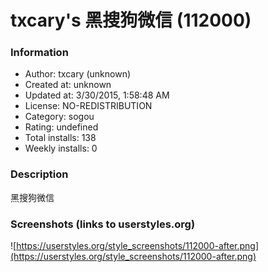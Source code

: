 # txcary's 黑搜狗微信 (112000)

### Information
- Author: txcary (unknown)
- Created at: unknown
- Updated at: 3/30/2015, 1:58:48 AM
- License: NO-REDISTRIBUTION
- Category: sogou
- Rating: undefined
- Total installs: 138
- Weekly installs: 0


### Description
黑搜狗微信


### Screenshots (links to userstyles.org)
![https://userstyles.org/style_screenshots/112000-after.png](https://userstyles.org/style_screenshots/112000-after.png)


